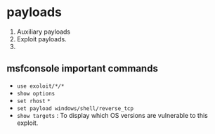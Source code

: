 # payloads

1. Auxiliary payloads
2. Exploit payloads.
3. 
## msfconsole important commands

* `use exoloit`_`/*/*`_
* `show options`
* `set rhost` _`*`_
* `set payload windows/shell/reverse_tcp`
* `show targets` : To display which OS versions are vulnerable to this exploit.



